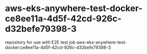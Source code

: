 # aws-eks-anywhere-test-docker-ce8ee11a-4d5f-42cd-926c-d32befe79398-3
repository for use with E2E test job aws-eks-anywhere-test-docker:ce8ee11a-4d5f-42cd-926c-d32befe79398-3
